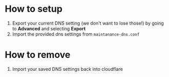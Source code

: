# How to setup
1. Export your current DNS setting (we don't want to lose those!) by going to **Advanced** and selecting **Export**
2. Import the provided dns settings from `maintanance-dns.conf`

# How to remove
1. Import your saved DNS settings back into cloudflare
